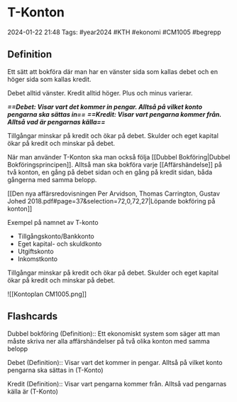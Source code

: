 # T-Konton

2024-01-22 21:48
Tags: #year2024 #KTH #ekonomi #CM1005 #begrepp

## Definition

Ett sätt att bokföra där man har en vänster sida som kallas debet och en höger sida som kallas kredit.

Debet alltid vänster. Kredit alltid höger. Plus och minus varierar.

***==Debet: Visar vart det kommer in pengar. Alltså på vilket konto pengarna ska sättas in==***
***==Kredit: Visar vart pengarna kommer från. Alltså vad är pengarnas källa==***

Tillgångar minskar på kredit och ökar på debet.
Skulder och eget kapital ökar på kredit och minskar på debet.

När man använder T-Konton ska man också följa [[Dubbel Bokföring|Dubbel Bokföringsprincipen]]. Alltså man ska bokföra varje [[Affärshändelse]] på två konton, en gång på debet sidan och en gång på kredit sidan, båda gångerna med samma belopp.

[[Den nya affärsredovisningen Per Arvidson, Thomas Carrington, Gustav Johed 2018.pdf#page=37&selection=72,0,72,27|Löpande bokföring på konton]]

Exempel på namnet av T-konto

- Tillgångskonto/Bankkonto
- Eget kapital- och skuldkonto
- Utgiftskonto
- Inkomstkonto

Tillgångar minskar på kredit och ökar på debet.
Skulder och eget kapital ökar på kredit och minskar på debet.

![[Kontoplan CM1005.png]]

## Flashcards

Dubbel bokföring (Definition):: Ett ekonomiskt system som säger att man måste skriva ner alla affärshändelser på två olika konton med samma belopp
<!--SR:!2024-02-09,10,270!2024-01-26,4,270-->

Debet (Definition):: Visar vart det kommer in pengar. Alltså på vilket konto pengarna ska sättas in (T-Konto)
<!--SR:!2024-02-03,4,274!2024-02-06,7,252-->

Kredit (Definition):: Visar vart pengarna kommer från. Alltså vad pengarnas källa är (T-Konto)
<!--SR:!2024-01-26,3,252!2000-01-01,1,250-->
